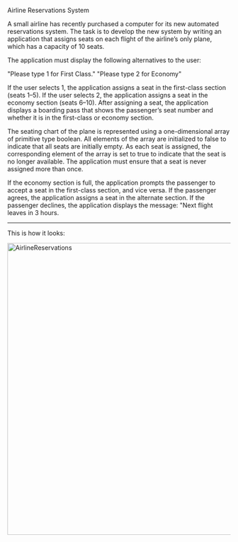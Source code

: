 Airline Reservations System

A small airline has recently purchased a computer for its new automated reservations system. The task is to develop the new system by writing an application that assigns seats on each flight of the airline’s only plane, which has a capacity of 10 seats.

The application must display the following alternatives to the user:

"Please type 1 for First Class."
"Please type 2 for Economy"

If the user selects 1, the application assigns a seat in the first-class section (seats 1–5). If the user selects 2, the application assigns a seat in the economy section (seats 6–10). After assigning a seat, the application displays a boarding pass that shows the passenger’s seat number and whether it is in the first-class or economy section.

The seating chart of the plane is represented using a one-dimensional array of primitive type boolean. All elements of the array are initialized to false to indicate that all seats are initially empty. As each seat is assigned, the corresponding element of the array is set to true to indicate that the seat is no longer available. The application must ensure that a seat is never assigned more than once.

If the economy section is full, the application prompts the passenger to accept a seat in the first-class section, and vice versa. If the passenger agrees, the application assigns a seat in the alternate section. If the passenger declines, the application displays the message: "Next flight leaves in 3 hours.

---------------------------------------------------------------
This is how it looks:

<img width="729" height="660" alt="AirlineReservations" src="https://github.com/user-attachments/assets/a237bb25-3ced-4ade-a71f-0098fab54fe0" />

